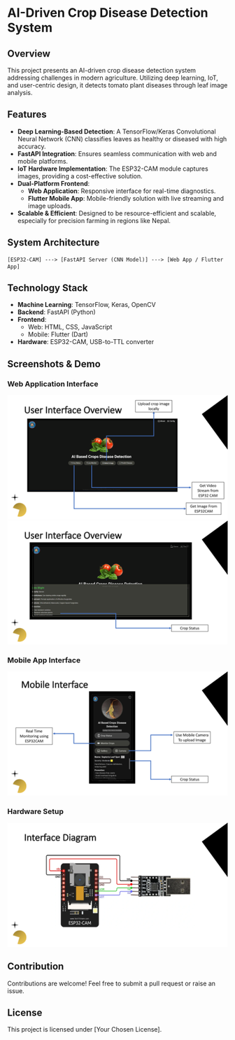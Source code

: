# AI-Driven Crop Disease Detection System

## Overview
This project presents an AI-driven crop disease detection system addressing challenges in modern agriculture. Utilizing deep learning, IoT, and user-centric design, it detects tomato plant diseases through leaf image analysis.

## Features
- **Deep Learning-Based Detection**: A TensorFlow/Keras Convolutional Neural Network (CNN) classifies leaves as healthy or diseased with high accuracy.
- **FastAPI Integration**: Ensures seamless communication with web and mobile platforms.
- **IoT Hardware Implementation**: The ESP32-CAM module captures images, providing a cost-effective solution.
- **Dual-Platform Frontend**:
  - **Web Application**: Responsive interface for real-time diagnostics.
  - **Flutter Mobile App**: Mobile-friendly solution with live streaming and image uploads.
- **Scalable & Efficient**: Designed to be resource-efficient and scalable, especially for precision farming in regions like Nepal.

## System Architecture
```
[ESP32-CAM] ---> [FastAPI Server (CNN Model)] ---> [Web App / Flutter App]
```

## Technology Stack
- **Machine Learning**: TensorFlow, Keras, OpenCV
- **Backend**: FastAPI (Python)
- **Frontend**:
  - Web: HTML, CSS, JavaScript 
  - Mobile: Flutter (Dart)
- **Hardware**: ESP32-CAM, USB-to-TTL converter


## Screenshots & Demo
### Web Application Interface
![Web App Screenshot](FrontEnd/Images/web_interfacace1.png)
![Web App Screenshot](FrontEnd/Images/web_interface_2.png)

### Mobile App Interface
![Mobile App Screenshot](FrontEnd/Images/app_interface.png)

### Hardware Setup
![ESP32-CAM Setup](FrontEnd/Images/esp32CAM.png)

## Contribution
Contributions are welcome! Feel free to submit a pull request or raise an issue.

## License
This project is licensed under [Your Chosen License].

